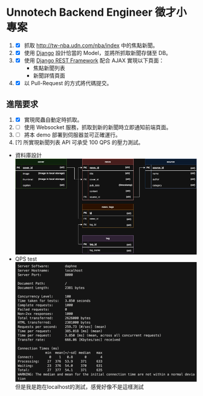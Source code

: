 # Unnotech Backend Engineer 徵才小專案

1. - [X] 抓取 http://tw-nba.udn.com/nba/index 中的焦點新聞。
2. - [X] 使用 [Django](https://www.djangoproject.com/) 設計恰當的 Model，並將所抓取新聞存儲至 DB。
3. - [X] 使用 [Django REST Framework](http://www.django-rest-framework.org/) 配合 AJAX 實現以下頁面：
	 * 焦點新聞列表
	 * 新聞詳情頁面
4. - [X] 以 Pull-Request 的方式將代碼提交。
	
## 進階要求
1. - [X] 實現爬蟲自動定時抓取。
2. - [ ] 使用 Websocket 服務，抓取到新的新聞時立即通知前端頁面。
3. - [ ] 將本 demo 部署到伺服器並可正確運行。
4. [?] 所實現新聞列表 API 可承受 100 QPS 的壓力測試。

* 資料庫設計
	![](unno_assignment.jpg)
* QPS test
	![alt text](qps_test.png)
	但是我是跑在localhost的測試，感覺好像不是這樣測試
